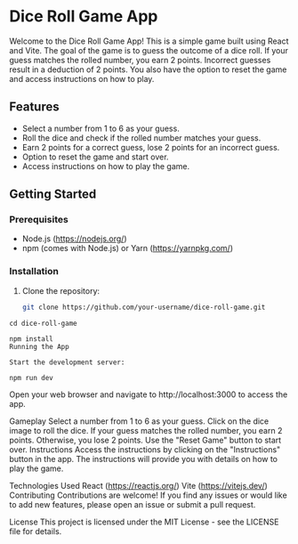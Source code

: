 # Dice Roll Game App

Welcome to the Dice Roll Game App! This is a simple game built using React and Vite. The goal of the game is to guess the outcome of a dice roll. If your guess matches the rolled number, you earn 2 points. Incorrect guesses result in a deduction of 2 points. You also have the option to reset the game and access instructions on how to play.

## Features

- Select a number from 1 to 6 as your guess.
- Roll the dice and check if the rolled number matches your guess.
- Earn 2 points for a correct guess, lose 2 points for an incorrect guess.
- Option to reset the game and start over.
- Access instructions on how to play the game.

## Getting Started

### Prerequisites

- Node.js (https://nodejs.org/)
- npm (comes with Node.js) or Yarn (https://yarnpkg.com/)

### Installation

1. Clone the repository:

   ```bash
   git clone https://github.com/your-username/dice-roll-game.git
```
cd dice-roll-game

npm install
Running the App

Start the development server:

npm run dev
```


Open your web browser and navigate to http://localhost:3000 to access the app.

Gameplay
Select a number from 1 to 6 as your guess.
Click on the dice image to roll the dice.
If your guess matches the rolled number, you earn 2 points. Otherwise, you lose 2 points.
Use the "Reset Game" button to start over.
Instructions
Access the instructions by clicking on the "Instructions" button in the app. The instructions will provide you with details on how to play the game.

Technologies Used
React (https://reactjs.org/)
Vite (https://vitejs.dev/)
Contributing
Contributions are welcome! If you find any issues or would like to add new features, please open an issue or submit a pull request.

License
This project is licensed under the MIT License - see the LICENSE file for details.